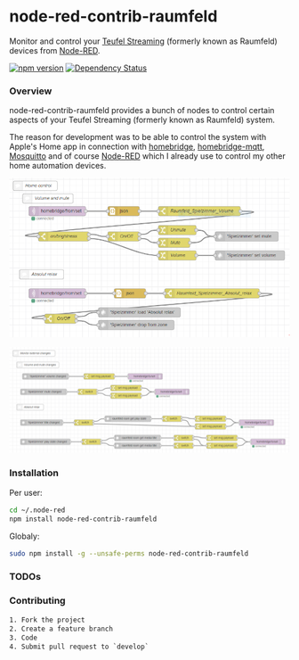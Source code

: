 node-red-contrib-raumfeld
===============================
Monitor and control your [Teufel Streaming](https://www.teufel.de/) (formerly known as Raumfeld) devices from [Node-RED](https://nodered.org).

[![npm version](https://badge.fury.io/js/node-red-contrib-raumfeld.svg)](http://badge.fury.io/js/node-red-contrib-raumfeld) [![Dependency Status](https://david-dm.org/alex9779/node-red-contrib-raumfeld.svg)](https://david-dm.org/alex9779/noder-red-contrib-raumfeld)

### Overview
node-red-contrib-raumfeld provides a bunch of nodes to control certain aspects of your Teufel Streaming (formerly known as Raumfeld) system.

The reason for development was to be able to control the system with Apple's Home app in connection with [homebridge](https://github.com/nfarina/homebridge), [homebridge-mqtt](https://github.com/cflurin/homebridge-mqtt), [Mosquitto](https://mosquitto.org/) and of course [Node-RED](https://nodered.org/) which I already use to control my other home automation devices.

![Sample Node-RED setup - Home control](https://github.com/alex9779/node-red-contrib-raumfeld/raw/master/docs/flow1-1.png)

![Sample Node-RED setup - Monitoring external changes](https://github.com/alex9779/node-red-contrib-raumfeld/raw/master/docs/flow1-2.png)

### Installation
Per user:
```bash
cd ~/.node-red
npm install node-red-contrib-raumfeld
```

Globaly:
```bash
sudo npm install -g --unsafe-perms node-red-contrib-raumfeld
```

### TODOs ###

### Contributing ###

    1. Fork the project
    2. Create a feature branch
    3. Code
    4. Submit pull request to `develop`